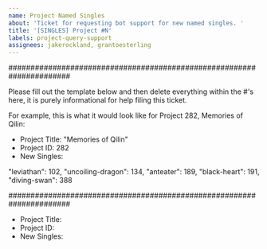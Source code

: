 ```yaml
---
name: Project Named Singles
about: 'Ticket for requesting bot support for new named singles. '
title: '[SINGLES] Project #N'
labels: project-query-support
assignees: jakerockland, grantoesterling
---
```


######################################################################

Please fill out the template below and then delete everything within the #'s here, it is purely informational for help filing this ticket.

For example, this is what it would look like for Project 282, Memories of Qilin:

- Project Title: "Memories of Qilin"
- Project ID: 282
- New Singles:

"leviathan": 102,
"uncoiling-dragon": 134,
"anteater": 189,
"black-heart": 191,
"diving-swan": 388

######################################################################

- Project Title:
- Project ID:
- New Singles:
